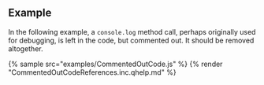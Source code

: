 
## Example
In the following example, a `console.log` method call, perhaps originally used for debugging, is left in the code, but commented out. It should be removed altogether.

{% sample src="examples/CommentedOutCode.js" %}
{% render "CommentedOutCodeReferences.inc.qhelp.md" %}

